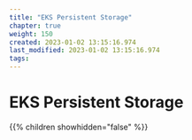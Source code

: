 ```yaml
---
title: "EKS Persistent Storage"
chapter: true
weight: 150
created: 2023-01-02 13:15:16.974
last_modified: 2023-01-02 13:15:16.974
tags: 
---
```


# EKS Persistent Storage

{{% children showhidden="false" %}}

